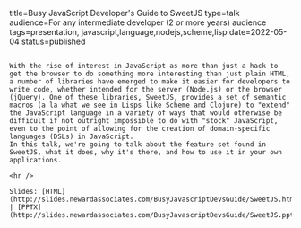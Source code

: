 title=Busy JavaScript Developer's Guide to SweetJS
type=talk
audience=For any intermediate developer (2 or more years) audience
tags=presentation, javascript,language,nodejs,scheme,lisp
date=2022-05-04
status=published
~~~~~~

With the rise of interest in JavaScript as more than just a hack to get the browser to do something more interesting than just plain HTML, a number of libraries have emerged to make it easier for developers to write code, whether intended for the server (Node.js) or the browser (jQuery). One of these libraries, SweetJS, provides a set of semantic macros (a la what we see in Lisps like Scheme and Clojure) to "extend" the JavaScript language in a variety of ways that would otherwise be difficult if not outright impossible to do with "stock" JavaScript, even to the point of allowing for the creation of domain-specific languages (DSLs) in JavaScript.
In this talk, we're going to talk about the feature set found in SweetJS, what it does, why it's there, and how to use it in your own applications.
    
<hr />

Slides: [HTML](http://slides.newardassociates.com/BusyJavascriptDevsGuide/SweetJS.html) | [PPTX](http://slides.newardassociates.com/BusyJavascriptDevsGuide/SweetJS.pptx)
